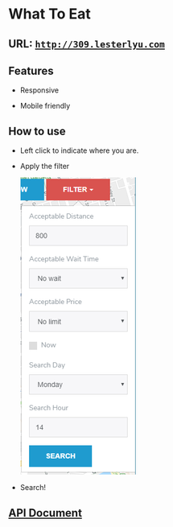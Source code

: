 # What To Eat

## URL: [`http://309.lesterlyu.com`](http://309.lesterlyu.com)

## Features 
 - Responsive

 - Mobile friendly

## How to use

 - Left click to indicate where you are.
 
 - Apply the filter 
 
   ![Filter Preview](preview/filter2.jpg "Play Store")
   
 - Search!
 
## [API Document](DOCUMENT/README.md)
